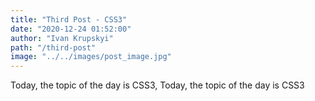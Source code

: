 ```yaml
---
title: "Third Post - CSS3"
date: "2020-12-24 01:52:00"
author: "Ivan Krupskyi"
path: "/third-post"
image: "../../images/post_image.jpg"
---
```


Today, the topic of the day is CSS3, Today, the topic of the day is CSS3

